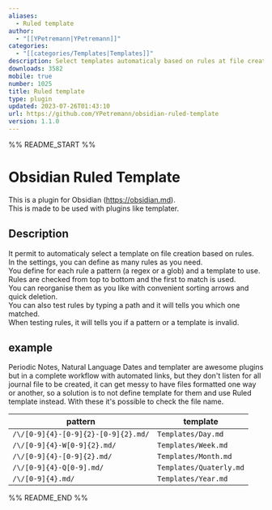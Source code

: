```yaml
---
aliases:
  - Ruled template
author:
  - "[[YPetremann|YPetremann]]"
categories:
  - "[[categories/Templates|Templates]]"
description: Select templates automaticaly based on rules at file creation.
downloads: 3582
mobile: true
number: 1025
title: Ruled template
type: plugin
updated: 2023-07-26T01:43:10
url: https://github.com/YPetremann/obsidian-ruled-template
version: 1.1.0
---
```


%% README_START %%

# Obsidian Ruled Template

This is a plugin for Obsidian (https://obsidian.md).  
This is made to be used with plugins like templater.

## Description

It permit to automaticaly select a template on file creation based on rules.  
In the settings, you can define as many rules as you need.  
You define for each rule a pattern (a regex or a glob) and a template to use.  
Rules are checked from top to bottom and the first to match is used.  
You can reorganise them as you like with convenient sorting arrows and quick deletion.  
You can also test rules by typing a path and it will tells you which one matched.  
When testing rules, it will tells you if a pattern or a template is invalid.

## example

Periodic Notes, Natural Language Dates and templater are awesome plugins but in a complete workflow with automated links, but they don't listen for all journal file to be created, it can get messy to have files formatted one way or another, so a solution is to not define template for them and use Ruled template instead.
With these it's possible to check the file name.

| pattern                             | template                |
|-------------------------------------|-------------------------|
| `/\/[0-9]{4}-[0-9]{2}-[0-9]{2}.md/` | `Templates/Day.md`      |
| `/\/[0-9]{4}-W[0-9]{2}.md/`         | `Templates/Week.md`     |
| `/\/[0-9]{4}-[0-9]{2}.md/`          | `Templates/Month.md`    |
| `/\/[0-9]{4}-Q[0-9].md/`            | `Templates/Quaterly.md` |
| `/\/[0-9]{4}.md/`                   | `Templates/Year.md`     |


%% README_END %%